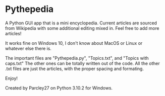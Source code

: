 # Pythepedia
A Python GUI app that is a mini encyclopedia.
Current articles are sourced from Wikipedia with some additional editing mixed in.
Feel free to add more articles!

It works fine on Windows 10, I don't know about MacOS or Linux or whatever else there is.

The important files are "Pythepedia.py", "Topics.txt", and "Topics with caps.txt"
The other ones can be totally written out of the code. All the other .txt files are just the articles, with the proper spacing and formating.

Enjoy!

Created by Parcley27 on Python 3.10.2 for Windows.
